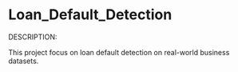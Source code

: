 # Loan_Default_Detection

DESCRIPTION:

This project focus on loan default detection on real-world business datasets.
